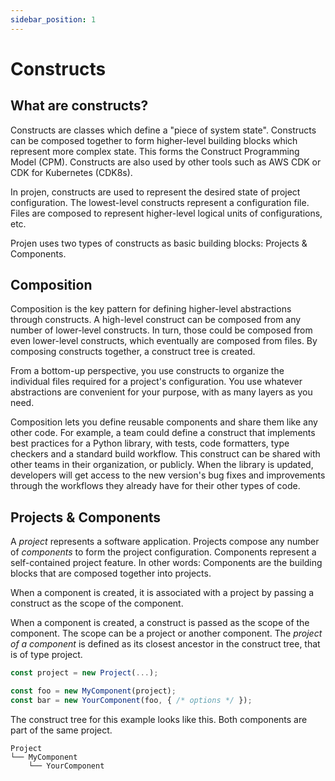 ```yaml
---
sidebar_position: 1
---
```


# Constructs

## What are constructs?

Constructs are classes which define a "piece of system state".
Constructs can be composed together to form higher-level building blocks which represent more complex state.
This forms the Construct Programming Model (CPM).
Constructs are also used by other tools such as AWS CDK or CDK for Kubernetes (CDK8s).

In projen, constructs are used to represent the desired state of project configuration.
The lowest-level constructs represent a configuration file.
Files are composed to represent higher-level logical units of configurations, etc.

Projen uses two types of constructs as basic building blocks: Projects & Components.

## Composition

Composition is the key pattern for defining higher-level abstractions through constructs.
A high-level construct can be composed from any number of lower-level constructs.
In turn, those could be composed from even lower-level constructs, which eventually are composed from files.
By composing constructs together, a construct tree is created.

From a bottom-up perspective, you use constructs to organize the individual files required for a project's configuration.
You use whatever abstractions are convenient for your purpose, with as many layers as you need.

Composition lets you define reusable components and share them like any other code.
For example, a team could define a construct that implements best practices for a Python library, with tests, code formatters, type checkers and a standard build workflow.
This construct can be shared with other teams in their organization, or publicly.
When the library is updated, developers will get access to the new version's bug fixes and improvements through the workflows they already have for their other types of code.

## Projects & Components

A *project* represents a software application.
Projects compose any number of *components* to form the project configuration.
Components represent a self-contained project feature.
In other words: Components are the building blocks that are composed together into projects.

When a component is created, it is associated with a project by passing a construct as the scope of the component.

When a component is created, a construct is passed as the scope of the component.
The scope can be a project or another component.
The *project of a component* is defined as its closest ancestor in the construct tree, that is of type project.

```ts
const project = new Project(...);

const foo = new MyComponent(project);
const bar = new YourComponent(foo, { /* options */ });
```

The construct tree for this example looks like this.
Both components are part of the same project.

```text
Project
└── MyComponent
    └── YourComponent
```

